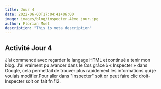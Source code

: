 ```yaml
---
title: Jour 4
date: 2022-06-03T17:04:41+06:00
image: images/blog/inspecter.4ème jour.jpg
author: Florian Muet
description: "This is meta description"
---
```


## Activité Jour 4

J’ai commencé avec regarder le langage HTML et continué a tenir mon blog. J’ai vraiment pu avancer dans le Css grâce à « Inspecter » dans Google, cela permettait de trouver plus rapidement les informations qui je voulais modifier.Pour aller dans "Inspecter" soit on peut faire clic droit-Inspecter soit on fait fn f12.